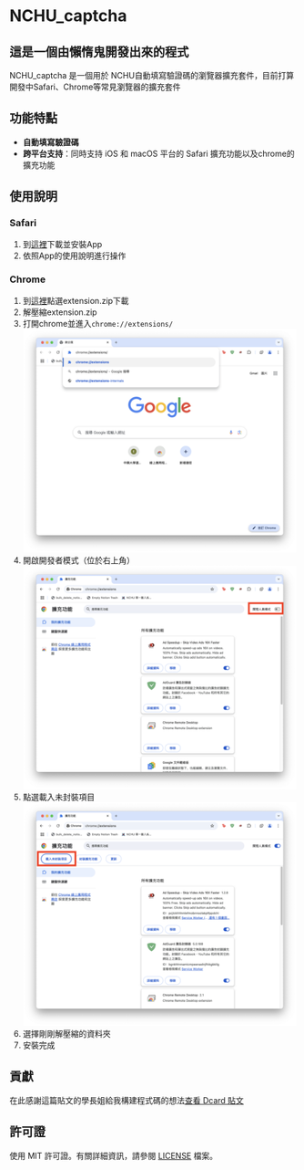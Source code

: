 # NCHU_captcha
## 這是一個由懶惰鬼開發出來的程式

NCHU_captcha 是一個用於 NCHU自動填寫驗證碼的瀏覽器擴充套件，目前打算開發中Safari、Chrome等常見瀏覽器的擴充套件

## 功能特點

- **自動填寫驗證碼**
- **跨平台支持**：同時支持 iOS 和 macOS 平台的 Safari 擴充功能以及chrome的擴充功能

## 使用說明

### Safari
1. 到[這裡](https://apps.apple.com/tw/app/nchupass/id6738906195)下載並安裝App
2. 依照App的使用說明進行操作

### Chrome
1. 到[這裡](https://github.com/EricYang801/NCHU_Captcha/releases/tag/v0.0.1-alpha)點選extension.zip下載
2. 解壓縮extension.zip
3. 打開chrome並進入`chrome://extensions/`  
    ![Step3](./Steps/Step3.png)
4. 開啟開發者模式（位於右上角）
    ![Step4](./Steps/Step4.png)
5. 點選載入未封裝項目
    ![Step5](./Steps/Step5.png)
6. 選擇剛剛解壓縮的資料夾
7. 安裝完成

## 貢獻

在此感謝這篇貼文的學長姐給我構建程式碼的想法[查看 Dcard 貼文](https://www.dcard.tw/f/nchu/p/253176849)

## 許可證
使用 MIT 許可證。有關詳細資訊，請參閱 [LICENSE](./LICENSE) 檔案。






